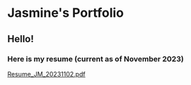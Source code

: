 # Jasmine's Portfolio
## Hello! 
### Here is my resume (current as of November 2023)

[Resume_JM_20231102.pdf](https://github.com/jasmine-shanay/jasmine-shanay.github.io/files/13246693/Resume_JM_20231102.pdf) 
